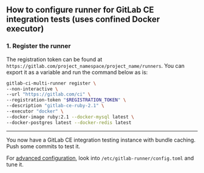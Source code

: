 ## How to configure runner for GitLab CE integration tests (uses confined Docker executor)

### 1. Register the runner

The registration token can be found at `https://gitlab.com/project_namespace/project_name/runners`.
You can export it as a variable and run the command below as is:

```bash
gitlab-ci-multi-runner register \
--non-interactive \
--url "https://gitlab.com/ci" \
--registration-token "$REGISTRATION_TOKEN" \
--description "gitlab-ce-ruby-2.1" \
--executor "docker" \
--docker-image ruby:2.1 --docker-mysql latest \
--docker-postgres latest --docker-redis latest
```

----

You now have a GitLab CE integration testing instance with bundle caching.
Push some commits to test it.

For [advanced configuration](../docs/configuration/advanced_configuration.md), look into
`/etc/gitlab-runner/config.toml` and tune it.
